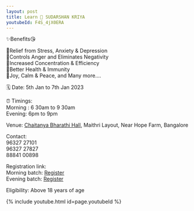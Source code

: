 ```yaml
---
layout: post
title: Learn 💫 SUDARSHAN KRIYA
youtubeId: F4S_4jX0ERA
---
```



<!--
[Stemming student burnout with SUDARSHAN KRIYA](https://youtu.be/Vlu3arLc0WE) <br/>
[Research about SUDARSHAN KRIYA](https://www.artofliving.org/in-en/research-sudarshan-kriya) <br/>
-->



✨Benefits😘 

<p>
🌟Relief from Stress, Anxiety & Depression <br/>
🌟Controls Anger and Eliminates Negativity <br/>
🌟Increased Concentration & Efficiency <br/>
🌟Better Health & Immunity <br/>
🌟Joy, Calm & Peace, and Many more.... <br/>
</p>

🗓 Date:  5th Jan to 7th Jan 2023 <br/>

⏰ Timings: <br/>
Morning : 6 30am to 9 30am <br/>
Evening:  6pm to 9pm <br/>

Venue: [Chaitanya Bharathi Hall](https://maps.app.goo.gl/xuXkfkAjxN2hc59y5), Maithri Layout, Near Hope Farm, Bangalore  <br/>

Contact: <br/>
96327 27101  <br/>
96327 27827  <br/>
88841 00898  <br/>

Registration link: <br/>
Morning batch: [Register](https://aolt.in/751804) <br/>
Evening batch: [Register](https://aolt.in/751806) <br/>

Eligibility: Above 18 years of age

{% include youtube.html id=page.youtubeId %}
